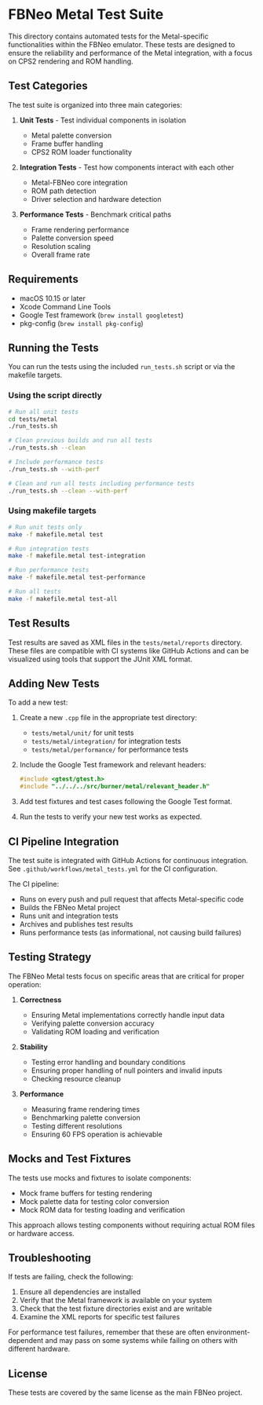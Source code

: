 # FBNeo Metal Test Suite

This directory contains automated tests for the Metal-specific functionalities within the FBNeo emulator. These tests are designed to ensure the reliability and performance of the Metal integration, with a focus on CPS2 rendering and ROM handling.

## Test Categories

The test suite is organized into three main categories:

1. **Unit Tests** - Test individual components in isolation
   - Metal palette conversion
   - Frame buffer handling
   - CPS2 ROM loader functionality

2. **Integration Tests** - Test how components interact with each other
   - Metal-FBNeo core integration
   - ROM path detection
   - Driver selection and hardware detection

3. **Performance Tests** - Benchmark critical paths
   - Frame rendering performance
   - Palette conversion speed
   - Resolution scaling
   - Overall frame rate

## Requirements

- macOS 10.15 or later
- Xcode Command Line Tools
- Google Test framework (`brew install googletest`)
- pkg-config (`brew install pkg-config`)

## Running the Tests

You can run the tests using the included `run_tests.sh` script or via the makefile targets.

### Using the script directly

```bash
# Run all unit tests
cd tests/metal
./run_tests.sh

# Clean previous builds and run all tests
./run_tests.sh --clean

# Include performance tests
./run_tests.sh --with-perf

# Clean and run all tests including performance tests
./run_tests.sh --clean --with-perf
```

### Using makefile targets

```bash
# Run unit tests only
make -f makefile.metal test

# Run integration tests
make -f makefile.metal test-integration

# Run performance tests
make -f makefile.metal test-performance

# Run all tests
make -f makefile.metal test-all
```

## Test Results

Test results are saved as XML files in the `tests/metal/reports` directory. These files are compatible with CI systems like GitHub Actions and can be visualized using tools that support the JUnit XML format.

## Adding New Tests

To add a new test:

1. Create a new `.cpp` file in the appropriate test directory:
   - `tests/metal/unit/` for unit tests
   - `tests/metal/integration/` for integration tests
   - `tests/metal/performance/` for performance tests

2. Include the Google Test framework and relevant headers:
   ```cpp
   #include <gtest/gtest.h>
   #include "../../../src/burner/metal/relevant_header.h"
   ```

3. Add test fixtures and test cases following the Google Test format.

4. Run the tests to verify your new test works as expected.

## CI Pipeline Integration

The test suite is integrated with GitHub Actions for continuous integration. See `.github/workflows/metal_tests.yml` for the CI configuration.

The CI pipeline:
- Runs on every push and pull request that affects Metal-specific code
- Builds the FBNeo Metal project
- Runs unit and integration tests
- Archives and publishes test results
- Runs performance tests (as informational, not causing build failures)

## Testing Strategy

The FBNeo Metal tests focus on specific areas that are critical for proper operation:

1. **Correctness**
   - Ensuring Metal implementations correctly handle input data
   - Verifying palette conversion accuracy
   - Validating ROM loading and verification

2. **Stability**
   - Testing error handling and boundary conditions
   - Ensuring proper handling of null pointers and invalid inputs
   - Checking resource cleanup

3. **Performance**
   - Measuring frame rendering times
   - Benchmarking palette conversion
   - Testing different resolutions
   - Ensuring 60 FPS operation is achievable

## Mocks and Test Fixtures

The tests use mocks and fixtures to isolate components:

- Mock frame buffers for testing rendering
- Mock palette data for testing color conversion
- Mock ROM data for testing loading and verification

This approach allows testing components without requiring actual ROM files or hardware access.

## Troubleshooting

If tests are failing, check the following:

1. Ensure all dependencies are installed
2. Verify that the Metal framework is available on your system
3. Check that the test fixture directories exist and are writable
4. Examine the XML reports for specific test failures

For performance test failures, remember that these are often environment-dependent and may pass on some systems while failing on others with different hardware.

## License

These tests are covered by the same license as the main FBNeo project. 
